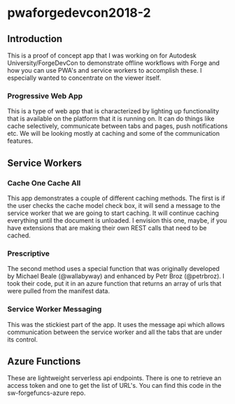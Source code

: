 # pwaforgedevcon2018-2

## Introduction
This is a proof of concept app that I was working on for Autodesk University/ForgeDevCon to demonstrate offline workflows with Forge and how you can use PWA's and service workers to accomplish these. I especially wanted to concentrate on the viewer itself.

### Progressive Web App
This is a type of web app that is characterized by lighting up functionality that is available on the platform that it is running on. It can do things like cache selectively, communicate between tabs and pages, push notifications etc. We will be looking mostly at caching and some of the communication features.

## Service Workers

### Cache One Cache All
This app demonstrates a couple of different caching methods. The first is if the user checks the cache model check box, it will send a message to the service worker that we are going to start caching. It will continue caching everything until the document is unloaded. I envision this one, maybe, if you have extensions that are making their own REST calls that need to be cached.

### Prescriptive
The second method uses a special function that was originally developed by Michael Beale (@wallabyway) and enhanced by Petr Broz (@petrbroz). I took their code, put it in an azure function that returns an array of urls that were pulled from the manifest data.

### Service Worker Messaging
This was the stickiest part of the app. It uses the message api which allows communication between the service worker and all the tabs that are under its control.

## Azure Functions
These are lightweight serverless api endpoints. There is one to retrieve an access token and one to get the list of URL's. You can find this code in the sw-forgefuncs-azure repo.